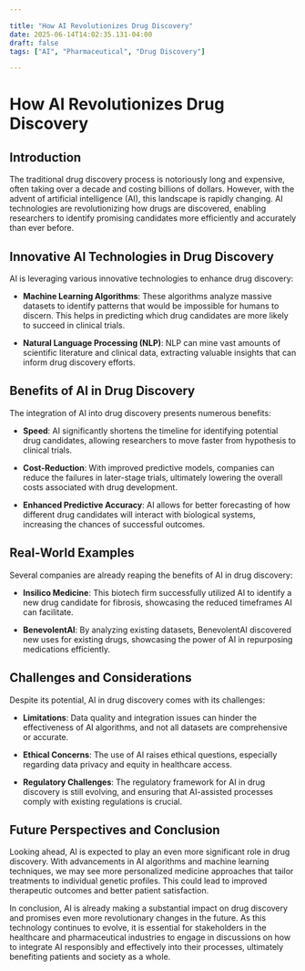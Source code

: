 ```yaml
---

title: "How AI Revolutionizes Drug Discovery"
date: 2025-06-14T14:02:35.131-04:00
draft: false
tags: ["AI", "Pharmaceutical", "Drug Discovery"]

---
```


# How AI Revolutionizes Drug Discovery

## Introduction
The traditional drug discovery process is notoriously long and expensive, often taking over a decade and costing billions of dollars. However, with the advent of artificial intelligence (AI), this landscape is rapidly changing. AI technologies are revolutionizing how drugs are discovered, enabling researchers to identify promising candidates more efficiently and accurately than ever before.

## Innovative AI Technologies in Drug Discovery
AI is leveraging various innovative technologies to enhance drug discovery:

- **Machine Learning Algorithms**: These algorithms analyze massive datasets to identify patterns that would be impossible for humans to discern. This helps in predicting which drug candidates are more likely to succeed in clinical trials.

- **Natural Language Processing (NLP)**: NLP can mine vast amounts of scientific literature and clinical data, extracting valuable insights that can inform drug discovery efforts.

## Benefits of AI in Drug Discovery
The integration of AI into drug discovery presents numerous benefits:

- **Speed**: AI significantly shortens the timeline for identifying potential drug candidates, allowing researchers to move faster from hypothesis to clinical trials.

- **Cost-Reduction**: With improved predictive models, companies can reduce the failures in later-stage trials, ultimately lowering the overall costs associated with drug development.

- **Enhanced Predictive Accuracy**: AI allows for better forecasting of how different drug candidates will interact with biological systems, increasing the chances of successful outcomes.

## Real-World Examples
Several companies are already reaping the benefits of AI in drug discovery:

- **Insilico Medicine**: This biotech firm successfully utilized AI to identify a new drug candidate for fibrosis, showcasing the reduced timeframes AI can facilitate.

- **BenevolentAI**: By analyzing existing datasets, BenevolentAI discovered new uses for existing drugs, showcasing the power of AI in repurposing medications efficiently.

## Challenges and Considerations
Despite its potential, AI in drug discovery comes with its challenges:

- **Limitations**: Data quality and integration issues can hinder the effectiveness of AI algorithms, and not all datasets are comprehensive or accurate.

- **Ethical Concerns**: The use of AI raises ethical questions, especially regarding data privacy and equity in healthcare access.

- **Regulatory Challenges**: The regulatory framework for AI in drug discovery is still evolving, and ensuring that AI-assisted processes comply with existing regulations is crucial.

## Future Perspectives and Conclusion
Looking ahead, AI is expected to play an even more significant role in drug discovery. With advancements in AI algorithms and machine learning techniques, we may see more personalized medicine approaches that tailor treatments to individual genetic profiles. This could lead to improved therapeutic outcomes and better patient satisfaction.

In conclusion, AI is already making a substantial impact on drug discovery and promises even more revolutionary changes in the future. As this technology continues to evolve, it is essential for stakeholders in the healthcare and pharmaceutical industries to engage in discussions on how to integrate AI responsibly and effectively into their processes, ultimately benefiting patients and society as a whole.